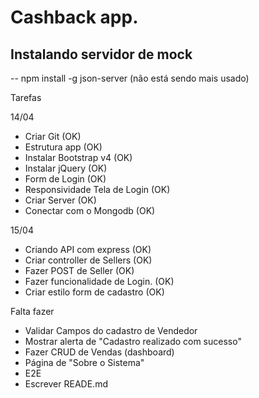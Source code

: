 # Cashback app.

## Instalando servidor de mock
-- npm install -g json-server (não está sendo mais usado)

Tarefas

14/04
- Criar Git (OK)
- Estrutura app (OK)
- Instalar Bootstrap v4 (OK)
- Instalar jQuery (OK)
- Form de Login (OK)
- Responsividade Tela de Login (OK)
- Criar Server (OK)
- Conectar com o Mongodb (OK)

15/04
- Criando API com express (OK)
- Criar controller de Sellers (OK)
- Fazer POST de Seller (OK)
- Fazer funcionalidade de Login. (OK)
- Criar estilo form de cadastro (OK)

Falta fazer

- Validar Campos do cadastro de Vendedor
- Mostrar alerta de "Cadastro realizado com sucesso"
- Fazer CRUD de Vendas (dashboard)
- Página de "Sobre o Sistema"
- E2E
- Escrever READE.md

